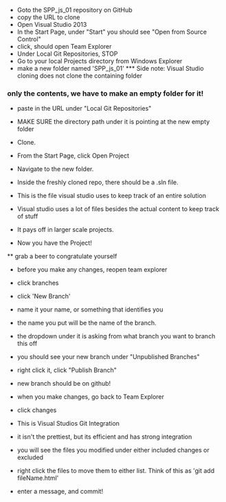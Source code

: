 ﻿- Goto the SPP_js_01 repository on GitHub
- copy the URL to clone
- Open Visual Studio 2013
- In the Start Page, under "Start" you should see "Open from Source Control"
- click, should open Team Explorer
- Under Local Git Repositories, STOP
- Go to your local Projects directory from Windows Explorer
- make a new folder named 'SPP_js_01'
*** Side note: Visual Studio cloning does not clone the containing folder
### only the contents, we have to make an empty folder for it!
- paste in the URL under "Local Git Repositories"
- MAKE SURE the directory path under it is pointing at the new empty folder
- Clone.

- From the Start Page, click Open Project
- Navigate to the new folder. 
- Inside the freshly cloned repo, there should be a .sln file.
- This is the file visual studio uses to keep track of an entire solution
- Visual studio uses a lot of files besides the actual content to keep track of stuff
- It pays off in larger scale projects.
- Now you have the Project!

** grab a beer to congratulate yourself

- before you make any changes, reopen team explorer
- click branches
- click 'New Branch'
- name it your name, or something that identifies you
- the name you put will be the name of the branch.
- the dropdown under it is asking from what branch you want to branch this off
- you should see your new branch under "Unpublished Branches"
- right click it, click "Publish Branch"
- new branch should be on github!

- when you make changes, go back to Team Explorer
- click changes 
- This is Visual Studios Git Integration
- it isn't the prettiest, but its efficient and has strong integration
- you will see the files you modified under either included changes or excluded
- right click the files to move them to either list. Think of this as 'git add fileName.html'
- enter a message, and commit!